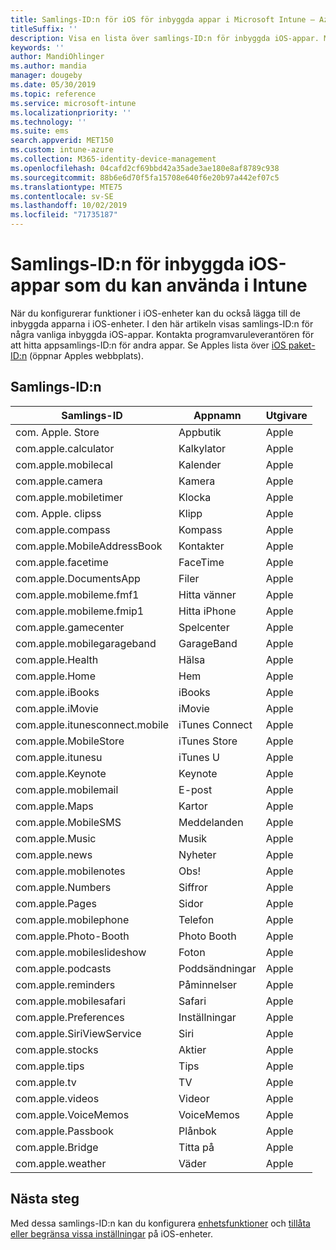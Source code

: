 ```yaml
---
title: Samlings-ID:n för iOS för inbyggda appar i Microsoft Intune – Azure | Microsoft Docs
titleSuffix: ''
description: Visa en lista över samlings-ID:n för inbyggda iOS-appar. Med dessa samlings-ID:n kan du explicit tillåta appar i profiler och principer för enhetskonfiguration i Microsoft Intune.
keywords: ''
author: MandiOhlinger
ms.author: mandia
manager: dougeby
ms.date: 05/30/2019
ms.topic: reference
ms.service: microsoft-intune
ms.localizationpriority: ''
ms.technology: ''
ms.suite: ems
search.appverid: MET150
ms.custom: intune-azure
ms.collection: M365-identity-device-management
ms.openlocfilehash: 04cafd2cf69bbd42a35ade3ae180e8af8789c938
ms.sourcegitcommit: 88b6e6d70f5fa15708e640f6e20b97a442ef07c5
ms.translationtype: MTE75
ms.contentlocale: sv-SE
ms.lasthandoff: 10/02/2019
ms.locfileid: "71735187"
---
```

# <a name="bundle-ids-for-built-in-ios-apps-you-can-use-in-intune"></a>Samlings-ID:n för inbyggda iOS-appar som du kan använda i Intune

När du konfigurerar funktioner i iOS-enheter kan du också lägga till de inbyggda apparna i iOS-enheter. I den här artikeln visas samlings-ID:n för några vanliga inbyggda iOS-appar. Kontakta programvaruleverantören för att hitta appsamlings-ID:n för andra appar. Se Apples lista över [iOS paket-ID:n](https://support.apple.com/guide/mdm/ios-bundle-ids-mdm90f60c1ce/web) (öppnar Apples webbplats).

## <a name="bundle-ids"></a>Samlings-ID:n

| Samlings-ID                   | Appnamn     | Utgivare |
|-----------------------------|--------------|-----------|
| com. Apple. Store             | Appbutik    | Apple     |
| com.apple.calculator        | Kalkylator   | Apple     |
| com.apple.mobilecal         | Kalender     | Apple     |
| com.apple.camera            | Kamera       | Apple     |
| com.apple.mobiletimer       | Klocka        | Apple     |
| com. Apple. clipss             | Klipp        | Apple     |
| com.apple.compass           | Kompass      | Apple     |
| com.apple.MobileAddressBook | Kontakter     | Apple     |
| com.apple.facetime          | FaceTime     | Apple     |
| com.apple.DocumentsApp      | Filer        | Apple     |
| com.apple.mobileme.fmf1     | Hitta vänner | Apple     |
| com.apple.mobileme.fmip1    | Hitta iPhone  | Apple     |
| com.apple.gamecenter        | Spelcenter  | Apple     |
| com.apple.mobilegarageband  | GarageBand   | Apple     |
| com.apple.Health            | Hälsa       | Apple     |
| com.apple.Home              | Hem         | Apple     |
| com.apple.iBooks            | iBooks       | Apple     |
| com.apple.iMovie            | iMovie       | Apple     |
| com.apple.itunesconnect.mobile | iTunes Connect | Apple |
| com.apple.MobileStore       | iTunes Store | Apple     |
| com.apple.itunesu           | iTunes U     | Apple     |
| com.apple.Keynote           | Keynote      | Apple     |
| com.apple.mobilemail        | E-post         | Apple     |
| com.apple.Maps              | Kartor         | Apple     |
| com.apple.MobileSMS         | Meddelanden     | Apple     |
| com.apple.Music             | Musik        | Apple     |
| com.apple.news              | Nyheter         | Apple     |
| com.apple.mobilenotes       | Obs!        | Apple     |
| com.apple.Numbers           | Siffror      | Apple     |
| com.apple.Pages             | Sidor        | Apple     |
| com.apple.mobilephone       | Telefon        | Apple     |
| com.apple.Photo-Booth       | Photo Booth  | Apple     |
| com.apple.mobileslideshow   | Foton       | Apple     |
| com.apple.podcasts          | Poddsändningar     | Apple     |
| com.apple.reminders         | Påminnelser    | Apple     |
| com.apple.mobilesafari      | Safari       | Apple     |
| com.apple.Preferences       | Inställningar     | Apple     |
| com.apple.SiriViewService   | Siri         | Apple     |
| com.apple.stocks            | Aktier       | Apple     |
| com.apple.tips              | Tips         | Apple     |
| com.apple.tv                | TV           | Apple     |
| com.apple.videos            | Videor       | Apple     |
| com.apple.VoiceMemos        | VoiceMemos   | Apple     |
| com.apple.Passbook          | Plånbok       | Apple     |
| com.apple.Bridge            | Titta på        | Apple     |
| com.apple.weather           | Väder      | Apple     |      

## <a name="next-steps"></a>Nästa steg

Med dessa samlings-ID:n kan du konfigurera [enhetsfunktioner](ios-device-features-settings.md) och [tillåta eller begränsa vissa inställningar](device-restrictions-ios.md) på iOS-enheter.
